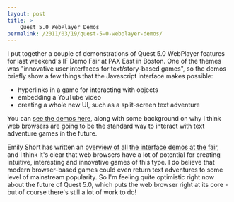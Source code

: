 ```yaml
---
layout: post
title: >
    Quest 5.0 WebPlayer Demos
permalink: /2011/03/19/quest-5-0-webplayer-demos/
---
```

I put together a couple of demonstrations of Quest 5.0 WebPlayer features for last weekend's IF Demo Fair at PAX East in Boston. One of the themes was "innovative user interfaces for text/story-based games", so the demos briefly show a few things that the Javascript interface makes possible:
<ul>
	<li>hyperlinks in a game for interacting with objects</li>
	<li>embedding a YouTube video</li>
	<li>creating a whole new UI, such as a split-screen text adventure</li>
</ul>
You can <a href="http://play2.textadventures.co.uk/v5/Examples/" target="_blank">see the demos here</a>, along with some background on why I think web browsers are going to be the standard way to interact with text adventure games in the future.

Emily Short has written an <a href="http://emshort.wordpress.com/2011/03/19/if-demo-fair-themes-interface/">overview of all the interface demos at the fair</a>, and I think it's clear that web browsers have a lot of potential for creating intuitive, interesting and innovative games of this type. I do believe that modern browser-based games could even return text adventures to some level of mainstream popularity. So I'm feeling quite optimistic right now about the future of Quest 5.0, which puts the web browser right at its core - but of course there's still a lot of work to do!